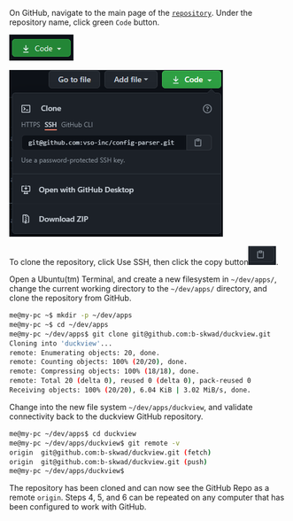 
On GitHub, navigate to the main page of the [`repository`](https://github.com/b-skwad/duckview).  Under the repository name, click green `Code` button.

![Code button](img/clone-btn.png)

![Clone URL button](img/clone_repo.png)

To clone the repository, click Use SSH, then click the copy button![Copy button](img/copy-repo.png).

Open a Ubuntu(tm) Terminal, and create a new filesystem in `~/dev/apps/`, change the current working directory to the `~/dev/apps/` directory, and clone the repository from GitHub.

```bash
me@my-pc ~$ mkdir -p ~/dev/apps
me@my-pc ~$ cd ~/dev/apps
me@my-pc ~/dev/apps$ git clone git@github.com:b-skwad/duckview.git
Cloning into 'duckview'...
remote: Enumerating objects: 20, done.
remote: Counting objects: 100% (20/20), done.
remote: Compressing objects: 100% (18/18), done.
remote: Total 20 (delta 0), reused 0 (delta 0), pack-reused 0
Receiving objects: 100% (20/20), 6.04 KiB | 3.02 MiB/s, done.
```

Change into the new file system `~/dev/apps/duckview`, and validate connectivity back to the duckview GitHub repository.

```bash
me@my-pc ~/dev/apps$ cd duckview
me@my-pc ~/dev/apps/duckview$ git remote -v
origin  git@github.com:b-skwad/duckview.git (fetch)
origin  git@github.com:b-skwad/duckview.git (push)
me@my-pc ~/dev/apps/duckview$
```

The repository has been cloned and can now see the GitHub Repo as a remote `origin`.  Steps 4, 5, and 6 can be repeated on any computer that has been configured to work with GitHub.
